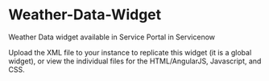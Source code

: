 # Weather-Data-Widget
Weather Data widget available in Service Portal in Servicenow

Upload the XML file to your instance to replicate this widget (it is a global widget), or view the individual files for the HTML/AngularJS, Javascript, and CSS.

